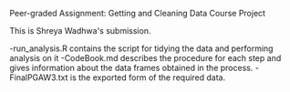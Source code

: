 Peer-graded Assignment: Getting and Cleaning Data Course Project

This is Shreya Wadhwa's submission. 

-run_analysis.R contains the script for tidying the data and performing analysis on it
-CodeBook.md describes the procedure for each step and gives information about the data frames obtained in the process.
-FinalPGAW3.txt is the exported form of the required data.